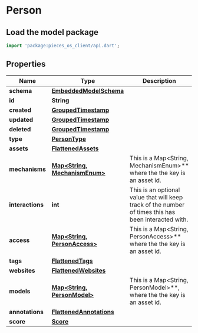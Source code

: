 # Person

## Load the model package
```dart
import 'package:pieces_os_client/api.dart';
```

## Properties
Name | Type | Description | Notes
------------ | ------------- | ------------- | -------------
**schema** | [**EmbeddedModelSchema**](EmbeddedModelSchema) |  | [optional] 
**id** | **String** |  | 
**created** | [**GroupedTimestamp**](GroupedTimestamp) |  | 
**updated** | [**GroupedTimestamp**](GroupedTimestamp) |  | 
**deleted** | [**GroupedTimestamp**](GroupedTimestamp) |  | [optional] 
**type** | [**PersonType**](PersonType) |  | 
**assets** | [**FlattenedAssets**](FlattenedAssets) |  | [optional] 
**mechanisms** | [**Map\<String, MechanismEnum\>**](MechanismEnum) | This is a Map\<String, MechanismEnum\>** where the the key is an asset id. | [optional] [default to const {}]
**interactions** | **int** | This is an optional value that will keep track of the number of times this has been interacted with. | [optional] 
**access** | [**Map\<String, PersonAccess\>**](PersonAccess) | This is a Map\<String, PersonAccess\>** where the the key is an asset id. | [optional] [default to const {}]
**tags** | [**FlattenedTags**](FlattenedTags) |  | [optional] 
**websites** | [**FlattenedWebsites**](FlattenedWebsites) |  | [optional] 
**models** | [**Map\<String, PersonModel\>**](PersonModel) | This is a Map\<String, PersonModel\>**, where the the key is an asset id. | [optional] [default to const {}]
**annotations** | [**FlattenedAnnotations**](FlattenedAnnotations) |  | [optional] 
**score** | [**Score**](Score) |  | [optional] 




